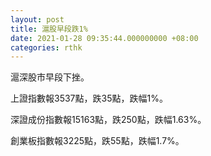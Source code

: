 ```yaml
---
layout: post
title: 滬股早段跌1%
date: 2021-01-28 09:35:44.000000000 +08:00
categories: rthk
---
```


滬深股市早段下挫。

上證指數報3537點，跌35點，跌幅1%。

深證成份指數報15163點，跌250點，跌幅1.63%。

創業板指數報3225點，跌55點，跌幅1.7%。
